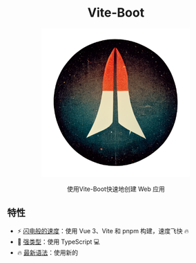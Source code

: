 <div align='center'>
<h1>Vite-Boot </h1>
<img src='README.assets/logo.png' alt='Vite-Boot - Opinionated Vite Starter Template' width='344'/>
</div>

<p align='center'>
使用Vite-Boot快速地创建 Web 应用
</p>

## 特性

- ⚡ [闪电般的速度](https://github.com/kirklin/vite-boot#readme)：使用 Vue 3、Vite 和 pnpm 构建，速度飞快 🔥
- 💪 [强类型](https://www.typescriptlang.org/)：使用 TypeScript 💻
- 🔥 [最新语法](https://github.com/vuejs/rfcs/pull/227)：使用新的 <script setup> 语法 🆕
- 📦 [自动导入组件](https://chat.openai.com/chat/src/components)：自动导入组件 🚚
- 📥 [自动导入 API](https://github.com/antfu/unplugin-auto-import)：使用 unplugin-auto-import 直接导入 Composition API 和其他 API 📨
- 🎨 [UnoCSS](https://unocss.dev/) - 瞬间响应式 CSS 引擎，提供轻量级和快速的样式应用方式。
- 🌼 [Daisy](https://daisyui.com/) - 免费开源的 Tailwind CSS 组件库
- 💡 [官方路由器](https://router.vuejs.org/)：使用 Vue Router v4 🛣️
- 🎉 [加载反馈](https://github.com/rstacruz/nprogress)：使用 NProgress 提供页面加载进度反馈 🔄
- 🍍 [状态管理](https://pinia.esm.dev/)：使用 Pinia 进行状态管理 🗃️
- 📜 [中文字体预设](https://github.com/kirklin/unocss-preset-chinese)：包含中文字体预设 🇨🇳
- 🌍 [国际化就绪](https://chat.openai.com/chat/src/locales)：使用本地化准备好国际化 🌎
- ☁️ [Netlify 就绪](https://www.netlify.com/)：可在 Netlify 上零配置部署 ☁️

### 编码风格

- [@kirklin/eslint-config](https://github.com/kirklin/eslint-config)

### 推荐的 IDE 设置

- 🌪️ [WebStorm](https://www.jetbrains.com/webstorm/)
- 💻 [VSCode](https://code.visualstudio.com/)
- 💡 [Volar](https://marketplace.visualstudio.com/items?itemName=johnsoncodehk.volar)

### 性能
<img src='README.assets/ViteBoot-Lighthouse.png' alt='Vite-Boot Outstanding performance' width='1851'/>


## 项目结构

```
# vite-boot
├─.github                                # 存储 GitHub 相关配置文件。
│  ├─ISSUE_TEMPLATE                       # GitHub Issue 模板
│  └─workflows                            # GitHub Actions 相关配置文件
├─.husky                                  # 存储 Git Hooks 相关配置文件
│  └─_                                    # 存储 Git Hooks 执行脚本
├─.idea                                   # 存储 IntelliJ IDEA 相关配置文件
│  ├─codeStyles                           # 存储代码格式化规则
│  └─inspectionProfiles                  # 存储代码检测规则
├─.vscode                                 # 存储 VS Code 相关配置文件
├─public                                  # 存储 Web 应用所需的静态资源
├─README.assets                           # 存储 README.md 使用的图片等资源
├─src                                     # 存储 Web 应用源代码
│  ├─assets                               # 存储 Web 应用所需的静态资源
│  ├─components                           # 存储 Web 应用的组件
│  │  └─Icon                              # 存储表示图标的组件
│  ├─config                               # 存储 Web 应用的配置文件
│  │  ├─nprogress                         # 存储进度条库 NProgress 的配置文件
│  │  └─unocss                            # 存储 UnoCSS 的配置文件
│  ├─constant                             # 存储 Web 应用中使用到的常量值
│  ├─layouts                              # 存储 Web 应用的布局组件
│  │  ├─Footer                            # 存储表示页面底部的布局组件
│  │  └─Navbar                            # 存储表示页面导航栏的布局组件
│  │      └─components                    # 存储 Navbar 布局组件的子组件
│  │          ├─LocalesChange             # 存储表示语言切换的子组件
│  │          └─ThemeChange               # 存储表示主题切换的子组件
│  ├─locales                              # 存储 Web 应用的多语言内容文件
│  ├─router                               # 存储 Web 应用的路由配置文件
│  │  └─routes                            # 存储 Web 应用路由的模块
│  │      └─modules                       # 存储 Web 应用路由模块的子模块
│  ├─store                                # 存储 Web 应用的状态管理文件
│  ├─styles                               # 存储 Web 应用的样式文件
│  └─views                                # 存储 Web 应用的页面组件
│      ├─errorPages                       # 存储表示错误页面的组件
│      └─home                             # 存储表示主页的组件
│          └─components                   # 存储主页组件的子组件
├─test                                    # 存储测试代码
│  └─__snapshots__                        # 存储 Jest 快照测试的结果
└─types                                   # 存储 TypeScript 类型声明文件

```

## 快来试试吧！！

### GitHub 模板

[使用这个模板创建仓库](https://github.com/kirklin/vite-boot/generate).

### 克隆到本地

```bash
npx degit kirklin/vite-boot my-vite-app
cd my-vite-app
pnpm i
```

## 使用

### 开发

只需要执行以下命令就可以在 http://localhost:8888 中看到

```bash
pnpm run dev
```

### 构建

构建该应用只需要执行以下命令

```bash
pnpm run build
```

然后你会看到用于发布的 `dist` 文件夹被生成。


### 部署到 Netlify

前往 [Netlify](https://app.netlify.com/start) 并选择你的仓库, 一路 `OK` 下去，稍等一下后，你的应用将被创建.

### Docker Production Build

首先，在项目的根目录下打开终端，构建vite-boot镜像。

```bash
docker buildx build . -t viteboot:latest
```

运行镜像，用 "-p" 指定端口映射。

```bash
docker run --rm -it -p 8080:80 viteboot:latest
```


